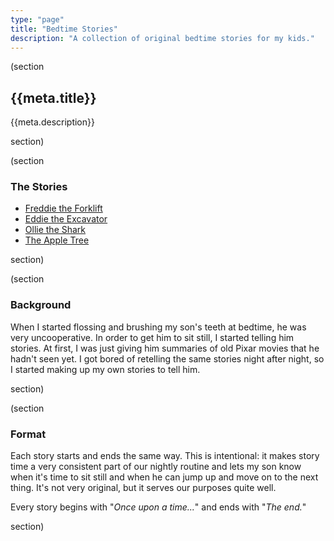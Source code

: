 ```yaml
---
type: "page"
title: "Bedtime Stories"
description: "A collection of original bedtime stories for my kids."
---
```


(section

## {{meta.title}}

{{meta.description}}

section)

(section

### The Stories

- [Freddie the Forklift](/bedtime-stories/freddie-forklift)
- [Eddie the Excavator](/bedtime-stories/eddie-excavator)
- [Ollie the Shark](/bedtime-stories/ollie-shark)
- [The Apple Tree](/bedtime-stories/apple-tree)

<!--
- [Gary the Grader](/bedtime-stories/gary)
- [The Animals and the Tractor](/bedtime-stories/tractor)
- [The Vacuum and the Dog](/bedtime-stories/vacuum)
-->

section)

(section

### Background

When I started flossing and brushing my son's teeth at bedtime, he was very uncooperative. In order to get him to sit still, I started telling him stories. At first, I was just giving him summaries of old Pixar movies that he hadn't seen yet. I got bored of retelling the same stories night after night, so I started making up my own stories to tell him.

section)

(section

### Format

Each story starts and ends the same way. This is intentional: it makes story time a very consistent part of our nightly routine and lets my son know when it's time to sit still and when he can jump up and move on to the next thing. It's not very original, but it serves our purposes quite well.

Every story begins with "*Once upon a time...*" and ends with "*The end.*"

section)
